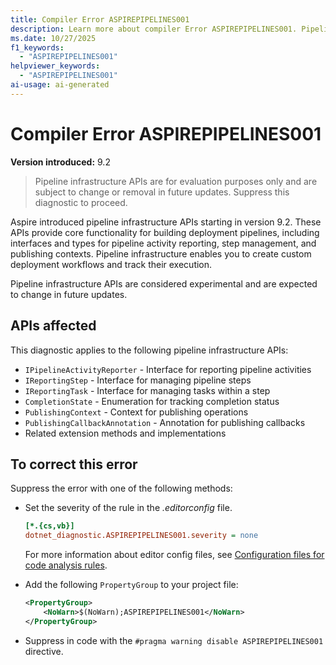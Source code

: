 ```yaml
---
title: Compiler Error ASPIREPIPELINES001
description: Learn more about compiler Error ASPIREPIPELINES001. Pipeline infrastructure APIs are for evaluation purposes only and are subject to change or removal in future updates.
ms.date: 10/27/2025
f1_keywords:
  - "ASPIREPIPELINES001"
helpviewer_keywords:
  - "ASPIREPIPELINES001"
ai-usage: ai-generated
---
```


# Compiler Error ASPIREPIPELINES001

**Version introduced:** 9.2

> Pipeline infrastructure APIs are for evaluation purposes only and are subject to change or removal in future updates. Suppress this diagnostic to proceed.

Aspire introduced pipeline infrastructure APIs starting in version 9.2. These APIs provide core functionality for building deployment pipelines, including interfaces and types for pipeline activity reporting, step management, and publishing contexts. Pipeline infrastructure enables you to create custom deployment workflows and track their execution.

Pipeline infrastructure APIs are considered experimental and are expected to change in future updates.

## APIs affected

This diagnostic applies to the following pipeline infrastructure APIs:

- `IPipelineActivityReporter` - Interface for reporting pipeline activities
- `IReportingStep` - Interface for managing pipeline steps
- `IReportingTask` - Interface for managing tasks within a step
- `CompletionState` - Enumeration for tracking completion status
- `PublishingContext` - Context for publishing operations
- `PublishingCallbackAnnotation` - Annotation for publishing callbacks
- Related extension methods and implementations

## To correct this error

Suppress the error with one of the following methods:

- Set the severity of the rule in the _.editorconfig_ file.

  ```ini
  [*.{cs,vb}]
  dotnet_diagnostic.ASPIREPIPELINES001.severity = none
  ```

  For more information about editor config files, see [Configuration files for code analysis rules](/dotnet/fundamentals/code-analysis/configuration-files).

- Add the following `PropertyGroup` to your project file:

  ```xml
  <PropertyGroup>
      <NoWarn>$(NoWarn);ASPIREPIPELINES001</NoWarn>
  </PropertyGroup>
  ```

- Suppress in code with the `#pragma warning disable ASPIREPIPELINES001` directive.
